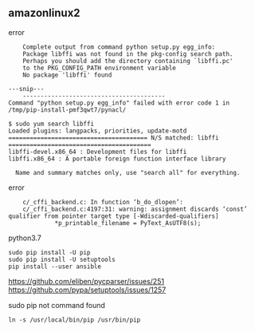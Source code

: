 
amazonlinux2
-------------
error
```
    Complete output from command python setup.py egg_info:
    Package libffi was not found in the pkg-config search path.
    Perhaps you should add the directory containing `libffi.pc'
    to the PKG_CONFIG_PATH environment variable
    No package 'libffi' found

---snip---
    ----------------------------------------
Command "python setup.py egg_info" failed with error code 1 in /tmp/pip-install-pmf3qwt7/pynacl/
```


```
$ sudo yum search libffi
Loaded plugins: langpacks, priorities, update-motd
======================================= N/S matched: libffi ========================================
libffi-devel.x86_64 : Development files for libffi
libffi.x86_64 : A portable foreign function interface library

  Name and summary matches only, use "search all" for everything.
```

error
```
    c/_cffi_backend.c: In function ‘b_do_dlopen’:
    c/_cffi_backend.c:4197:31: warning: assignment discards ‘const’ qualifier from pointer target type [-Wdiscarded-qualifiers]
             *p_printable_filename = PyText_AsUTF8(s);
```

python3.7
```
sudo pip install -U pip
sudo pip install -U setuptools
pip install --user ansible
```



https://github.com/eliben/pycparser/issues/251
https://github.com/pypa/setuptools/issues/1257



sudo pip not command found

```
ln -s /usr/local/bin/pip /usr/bin/pip
```
